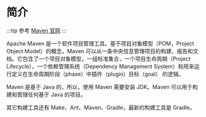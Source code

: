 # 简介

:::tip 参考
[Maven 官网](https://maven.apache.org/)
:::

Apache Maven 是一个软件项目管理工具。基于项目对象模型（POM，Project Object Model）的概念，Maven 可以从一条中央信息管理项目的构建、报告和文档。它包含了一个项目对象模型，一组标准集合，一个项目生命周期（Project Lifecycle），一个依赖管理系统（Dependency Management System）和用来运行定义在生命周期阶段（phase）中插件（plugin）目标（goal） 的逻辑。

Maven 是基于 Java 的，所以，使用 Maven 需要安装 JDK。Maven 可以用于构建和管理任何基于 Java 的项目。

其它构建工具还有 Make、Ant、Maven、Gradle，最新的构建工具是 Gradle。
